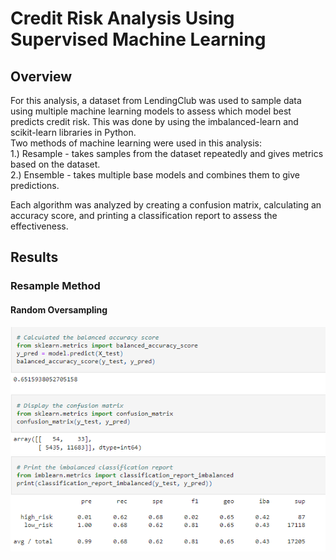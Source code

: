 # Credit Risk Analysis Using Supervised Machine Learning

## Overview
For this analysis, a dataset from LendingClub was used to sample data using multiple machine learning models to assess
which model best predicts credit risk. This was done by using the imbalanced-learn and scikit-learn libraries
in Python.</br> 
Two methods of machine learning were used in this analysis:</br>
1.) Resample - takes samples from the dataset repeatedly and gives metrics based on the dataset.</br>
2.) Ensemble - takes multiple base models and combines them to give predictions. </br>

Each algorithm was analyzed by creating a confusion matrix, calculating an accuracy score, and printing a classification report to assess the effectiveness. </br>


## Results

### Resample Method
#### Random Oversampling </br>
![RandomOverSample](https://github.com/Paul-Lecander/Credit_Risk_Analysis/blob/main/Images/Resample/RandomOverSample.png)</br>
